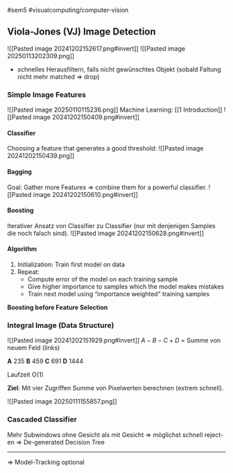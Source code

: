 #sem5 #visualcomputing/computer-vision 

## Viola-Jones (VJ) Image Detection
![[Pasted image 20241202152617.png#invert]]
![[Pasted image 20250113202309.png]]
- schnelles Herausfiltern, falls nicht gewünschtes Objekt (sobald Faltung nicht mehr matched => drop)
### Simple Image Features
![[Pasted image 20250110115236.png]]
Machine Learning: [[1 Introduction]]
![[Pasted image 20241202150409.png#invert]]
#### Classifier
Choosing a feature that generates a good threshold:
![[Pasted image 20241202150439.png]]
#### Bagging
Goal: Gather more Features => combine them for a powerful classifier.
![[Pasted image 20241202150610.png#invert]]
#### Boosting
Iterativer Ansatz von Classifier zu Classifier (nur mit denjenigen Samples die noch falsch sind).
![[Pasted image 20241202150628.png#invert]]
#### Algorithm
1. Initialization: Train first model on data
2. Repeat:
	- Compute error of the model on each training sample
	- Give higher importance to samples which the model makes mistakes
	- Train next model using “importance weighted” training samples

**Boosting before Feature Selection**
### Integral Image (Data Structure)
![[Pasted image 20241202151929.png#invert]]
$A - B - C + D$ = Summe von neuem Feld (links)

**A** 235
**B** 459
**C** 691
**D** 1444

Laufzeit O(1)

**Ziel**: Mit vier Zugriffen Summe von Pixelwerten berechnen (extrem schnell).

![[Pasted image 20250111155857.png]]
### Cascaded Classifier
Mehr Subwindows ohne Gesicht als mit Gesicht 
=> möglichst schnell reject-en
=> De-generated Decision Tree

---

=> Model-Tracking optional